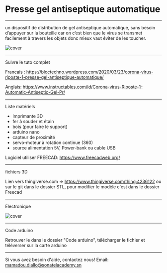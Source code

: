 # Presse gel antiseptique automatique

----

un dispositif de distribution de gel antiseptique automatique, sans besoin d’appuyer sur la bouteille car on c’est bien que le virus se transmet facilement à travers les objets donc mieux vaut éviter de les toucher.

![cover](https://github.com/Diallomm/Automatic-hand-sanitizer-arduino/blob/master/cover.jpg)

----
Suivre le tuto complet 

Francais : https://bloctechno.wordpress.com/2020/03/23/corona-virus-riposte-1-presse-gel-antiseptique-automatique/

Anglais: https://www.instructables.com/id/Corona-virus-Riposte-1-Automatic-Antiseptic-Gel-Pr/

----
Liste matériels 

- Imprimante 3D
- fer à souder et étain
- bois (pour faire le support)
- arduino nano
- capteur de proximité
- servo-moteur à rotation continue (360)
- source alimentation 5V, Power-bank ou cable USB

Logiciel utiliser FREECAD: https://www.freecadweb.org/

----
fichiers 3D 

Lien vers thingiverse.com =>  https://www.thingiverse.com/thing:4236122
ou sur le git dans le dossier STL, pour modifier le modèle c'est dans le dossier Freecad

---- 
Electronique

![cover](https://github.com/Diallomm/Automatic-hand-sanitizer-arduino/blob/master/Electronic/Presse%20gel.jpg)

----
Code arduino

Retrouver le dans le dossier "Code arduino", télécharger le fichier et téléverser sur la carte arduino

---- 
Si vous avez besoin d'aide, contactez nous!
Email: mamadou.diallo@sonatelacademy.sn
